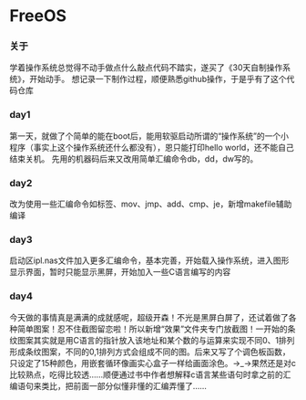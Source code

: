 # FreeOS
###	关于
学着操作系统总觉得不动手做点什么敲点代码不踏实，遂买了《30天自制操作系统》，开始动手。
想记录一下制作过程，顺便熟悉github操作，于是乎有了这个代码仓库
### day1
第一天，就做了个简单的能在boot后，能用软驱启动所谓的“操作系统”的一个小程序（事实上这个操作系统还什么都没有），恩只能打印hello world，还不能自己结束关机。
先用的机器码后来又改用简单汇编命令db，dd，dw写的。
### day2
改为使用一些汇编命令如标签、mov、jmp、add、cmp、je，新增makefile辅助编译
### day3
启动区ipl.nas文件加入更多汇编命令，基本完善，开始载入操作系统，进入图形显示界面，暂时只能显示黑屏，开始加入一些C语言编写的内容
### day4
今天做的事情真是满满的成就感呢，超级开森！不光是黑屏白屏了，还试着做了各种简单图案！忍不住截图留恋啦！所以新增“效果”文件夹专门放截图！一开始的条纹图案其实就是用C语言的指针放入该地址和某个数的与运算来实现不同0、1排列形成条纹图案，不同的0,1排列方式会组成不同的图。后来又写了个调色板函数，只设定了15种颜色，用嵌套循环像画实心盒子一样给画面涂色。→_→果然还是对c比较熟点，吃得比较透……顺便通过书中作者想解释c语言某些语句时拿之前的汇编语句来类比，把前面一部分似懂非懂的汇编弄懂了……